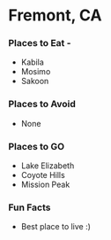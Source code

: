 # Fremont, CA

### Places to Eat - 
- Kabila
- Mosimo
- Sakoon

### Places to Avoid 
- None

### Places to GO 
- Lake Elizabeth
- Coyote Hills
- Mission Peak

### Fun Facts 
- Best place to live :)
